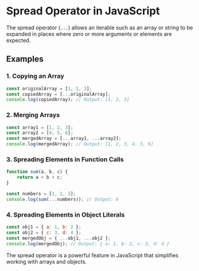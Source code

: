 # Spread Operator in JavaScript

The spread operator (`...`) allows an iterable such as an array or string to be expanded in places where zero or more arguments or elements are expected.

## Examples

### 1. Copying an Array
```javascript
const originalArray = [1, 2, 3];
const copiedArray = [...originalArray];
console.log(copiedArray); // Output: [1, 2, 3]
```

### 2. Merging Arrays
```javascript
const array1 = [1, 2, 3];
const array2 = [4, 5, 6];
const mergedArray = [...array1, ...array2];
console.log(mergedArray); // Output: [1, 2, 3, 4, 5, 6]
```

### 3. Spreading Elements in Function Calls
```javascript
function sum(a, b, c) {
    return a + b + c;
}

const numbers = [1, 2, 3];
console.log(sum(...numbers)); // Output: 6
```

### 4. Spreading Elements in Object Literals
```javascript
const obj1 = { a: 1, b: 2 };
const obj2 = { c: 3, d: 4 };
const mergedObj = { ...obj1, ...obj2 };
console.log(mergedObj); // Output: { a: 1, b: 2, c: 3, d: 4 }
```

The spread operator is a powerful feature in JavaScript that simplifies working with arrays and objects.
